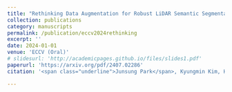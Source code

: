 ```yaml
---
title: "Rethinking Data Augmentation for Robust LiDAR Semantic Segmentation in Adverse Weather"
collection: publications
category: manuscripts
permalink: /publication/eccv2024rethinking
excerpt: ''
date: 2024-01-01
venue: 'ECCV (Oral)'
# slidesurl: 'http://academicpages.github.io/files/slides1.pdf'
paperurl: 'https://arxiv.org/pdf/2407.02286'
citation: '<span class="underline">Junsung Park</span>, Kyungmin Kim, Hyunjung Shim.'

---
```


<!-- The contents above will be part of a list of publications, if the user clicks the link for the publication than the contents of section will be rendered as a full page, allowing you to provide more information about the paper for the reader. When publications are displayed as a single page, the contents of the above "citation" field will automatically be included below this section in a smaller font. -->